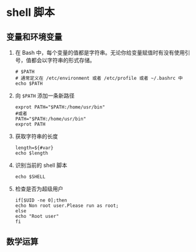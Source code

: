 # shell 脚本

## 变量和环境变量

1. 在 Bash 中，每个变量的值都是字符串。无论你给变量赋值时有没有使用引号，值都会以字符串的形式存储。

   ```shell
   # $PATH
   # 通常定义在 /etc/environment 或者 /etc/profile 或者 ~/.bashrc 中
   echo $PATH
   ```

2. 向 `$PATH` 添加一条新路径

   ```shell
   exprot PATH="$PATH:/home/usr/bin"
   #或者
   PATH="$PATH:/home/usr/bin"
   exprot PATH
   ```

3. 获取字符串的长度

   ```shell
   length=${#var}
   echo $length
   ```

4. 识别当前的 shell 脚本

   ```shell
   echo $SHELL
   ```

5. 检查是否为超级用户

   ```shell
   if[$UID -ne 0];then
   echo Non root user.Please run as root;
   else
   echo "Root user"
   fi
   ```

## 数学运算





